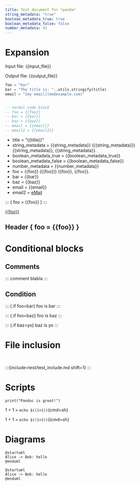 ```yaml
---
title: Test document for *panda*
string_metadata: "true"
boolean_metadata_true: true
boolean_metadata_false: false
number_metadata: 42
---
```


# Expansion

Input file: {{input_file}}

Output file: {{output_file}}

```meta
foo = "bar"
bar = "The title is: "..utils.stringify(title)
email = "[my email](me@example.com)"
```

```{.meta include=test/test.lua}
```

```lua
-- normal code block
-- foo = {{foo}}
-- bar = {{bar}}
-- baz = {{baz}}
-- email = {{email}}
-- email2 = {{email2}}
```

- title = "{{title}}"
- string\_metadata = {{string_metadata}} ({{string_metadata}}) {{string_metadata}}, {{string_metadata}}.
- boolean\_metadata\_true = {{boolean_metadata_true}}
- boolean\_metadata\_false = {{boolean_metadata_false}}
- number\_metadata = {{number_metadata}}
- foo = {{foo}} ({{foo}}) {{foo}}, {{foo}}.
- bar = {{bar}}
- baz = {{baz}}
- email = {{email}}
- email2 = [eMail](mailto:{{email2}})

::: { foo = {{foo}} }
:::

[{{foo}}]({{foo}}/index.html)

## Header { foo = {{foo}} }

# Conditional blocks

## Comments

::: comment
blabla
:::

## Condition

::: {.if foo=bar}
foo is bar
:::

::: {.if foo=baz}
foo is baz
:::

::: {.if baz=yo}
baz is yo
:::

# File inclusion

```{.c include=test/test_include.c from=5}
```

```{include=test/test_include.c pattern="(main).-(%b{})" format="%1 = %2"}
```

:::{include=test/test_include.md shift=1}
:::

# Scripts

```{.class cmd="python %s"}
print("Pandoc is great!")
```

1 + 1 = `echo $((1+1))`{cmd=sh}

1 + 1 = `echo $((1+1))`{icmd=sh}

# Diagrams

```{render="{{plantuml}}" img="{{build}}/img/panda_plantuml_test" out="{{build}}/img" title="Alice & Bob"}
@startuml
Alice -> Bob: hello
@enduml
```

```{render="{{plantuml}}" title="Alice & Bob"}
@startuml
Alice -> Bob: hello
@enduml
```
